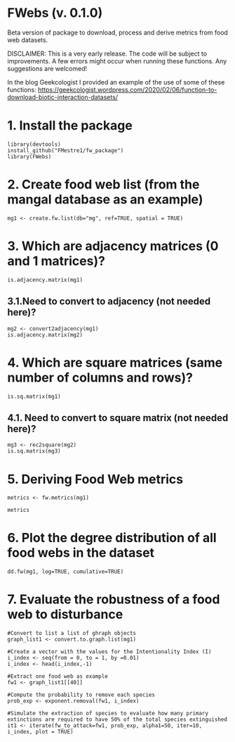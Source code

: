 # FWebs (v. 0.1.0)

Beta version of package to download, process and derive metrics from food web datasets. 

DISCLAIMER: This is a very early release. The code will be subject to improvements. A few errors might occur when running these functions. Any suggestions are welcomed!

In the blog Geekcologist I provided an example of the use of some of these functions: https://geekcologist.wordpress.com/2020/02/06/function-to-download-biotic-interaction-datasets/

# 1. Install the package  
```{r}
library(devtools) 
install_github("FMestre1/fw_package")
library(FWebs)
```

# 2. Create food web list (from the mangal database as an example)
```{r}
mg1 <- create.fw.list(db="mg", ref=TRUE, spatial = TRUE)
```

# 3. Which are  adjacency matrices (0 and 1 matrices)?
```{r}
is.adjacency.matrix(mg1)
```

## 3.1.Need to convert to adjacency (not needed here)?
```{r}
mg2 <- convert2adjacency(mg1)
is.adjacency.matrix(mg2)
```

# 4. Which are square matrices (same number of columns and rows)?
```{r}
is.sq.matrix(mg1) 
```

## 4.1. Need to convert to square matrix (not needed here)?
```{r}
mg3 <- rec2square(mg2)
is.sq.matrix(mg3)
```

# 5. Deriving Food Web metrics
```{r}
metrics <- fw.metrics(mg1)

metrics
```

# 6. Plot the degree distribution of all food webs in the dataset
```{r}
dd.fw(mg1, log=TRUE, cumulative=TRUE)
```

# 7. Evaluate the robustness of a food web to disturbance
```{r}
#Convert to list a list of ghraph objects
graph_list1 <- convert.to.graph.list(mg1)

#Create a vector with the values for the Intentionality Index (I)
i_index <- seq(from = 0, to = 1, by =0.01)
i_index <- head(i_index,-1)

#Extract one food web as example
fw1 <- graph_list1[[40]]

#Compute the probability to remove each species 
prob_exp <- exponent.removal(fw1, i_index)

#Simulate the extraction of species to evaluate how many primary extinctions are required to have 50% of the total species extinguished
it1 <- iterate(fw_to_attack=fw1, prob_exp, alpha1=50, iter=10, i_index, plot = TRUE)
```
